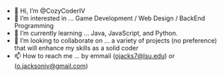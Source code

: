 - 👋 Hi, I’m @CozyCoderIV
- 👀 I’m interested in ... Game Development / Web Design / BackEnd Programming 
- 🌱 I’m currently learning ... Java, JavaScript, and Python.
- 💞️ I’m looking to collaborate on ... a variety of projects (no preference) that will enhance my skills as a solid coder
- 📫 How to reach me ... by emmail (ojacks7@lsu.edu) or (o.jacksoniv@gmail.com)

<!---
CozyCoderIV/CozyCoderIV is a ✨ special ✨ repository because its `README.md` (this file) appears on your GitHub profile.
You can click the Preview link to take a look at your changes.
--->

